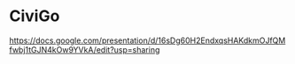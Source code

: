 # CiviGo
https://docs.google.com/presentation/d/16sDg60H2EndxqsHAKdkmOJfQMfwbj1tGJN4kOw9YVkA/edit?usp=sharing
